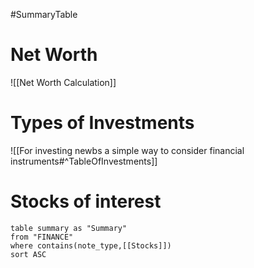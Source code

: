 #SummaryTable
# Net Worth
![[Net Worth Calculation]]

# Types of Investments
![[For investing newbs a simple way to consider financial instruments#^TableOfInvestments]]
# Stocks of interest
```dataview
table summary as "Summary"
from "FINANCE"
where contains(note_type,[[Stocks]])
sort ASC
```
